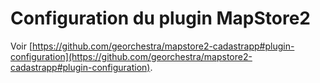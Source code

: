 
# Configuration du plugin MapStore2

Voir [https://github.com/georchestra/mapstore2-cadastrapp#plugin-configuration](https://github.com/georchestra/mapstore2-cadastrapp#plugin-configuration).

